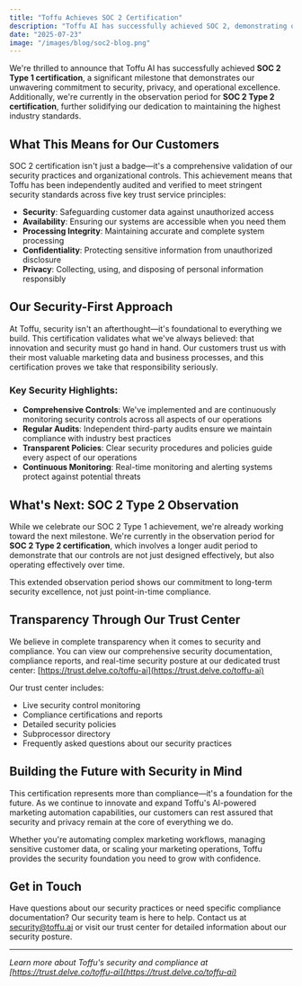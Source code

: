 ```yaml
---
title: "Toffu Achieves SOC 2 Certification"
description: "Toffu AI has successfully achieved SOC 2, demonstrating our unwavering commitment to security, privacy, and compliance."
date: "2025-07-23"
image: "/images/blog/soc2-blog.png"
---
```


We're thrilled to announce that Toffu AI has successfully achieved **SOC 2 Type 1 certification**, a significant milestone that demonstrates our unwavering commitment to security, privacy, and operational excellence. Additionally, we're currently in the observation period for **SOC 2 Type 2 certification**, further solidifying our dedication to maintaining the highest industry standards.

## What This Means for Our Customers

SOC 2 certification isn't just a badge—it's a comprehensive validation of our security practices and organizational controls. This achievement means that Toffu has been independently audited and verified to meet stringent security standards across five key trust service principles:

- **Security**: Safeguarding customer data against unauthorized access
- **Availability**: Ensuring our systems are accessible when you need them
- **Processing Integrity**: Maintaining accurate and complete system processing
- **Confidentiality**: Protecting sensitive information from unauthorized disclosure
- **Privacy**: Collecting, using, and disposing of personal information responsibly

## Our Security-First Approach

At Toffu, security isn't an afterthought—it's foundational to everything we build. This certification validates what we've always believed: that innovation and security must go hand in hand. Our customers trust us with their most valuable marketing data and business processes, and this certification proves we take that responsibility seriously.

### Key Security Highlights:

- **Comprehensive Controls**: We've implemented and are continuously monitoring security controls across all aspects of our operations
- **Regular Audits**: Independent third-party audits ensure we maintain compliance with industry best practices
- **Transparent Policies**: Clear security procedures and policies guide every aspect of our operations
- **Continuous Monitoring**: Real-time monitoring and alerting systems protect against potential threats

## What's Next: SOC 2 Type 2 Observation

While we celebrate our SOC 2 Type 1 achievement, we're already working toward the next milestone. We're currently in the observation period for **SOC 2 Type 2 certification**, which involves a longer audit period to demonstrate that our controls are not just designed effectively, but also operating effectively over time.

This extended observation period shows our commitment to long-term security excellence, not just point-in-time compliance.

## Transparency Through Our Trust Center

We believe in complete transparency when it comes to security and compliance. You can view our comprehensive security documentation, compliance reports, and real-time security posture at our dedicated trust center: [https://trust.delve.co/toffu-ai](https://trust.delve.co/toffu-ai)

Our trust center includes:
- Live security control monitoring
- Compliance certifications and reports
- Detailed security policies
- Subprocessor directory
- Frequently asked questions about our security practices

## Building the Future with Security in Mind

This certification represents more than compliance—it's a foundation for the future. As we continue to innovate and expand Toffu's AI-powered marketing automation capabilities, our customers can rest assured that security and privacy remain at the core of everything we do.

Whether you're automating complex marketing workflows, managing sensitive customer data, or scaling your marketing operations, Toffu provides the security foundation you need to grow with confidence.

## Get in Touch

Have questions about our security practices or need specific compliance documentation? Our security team is here to help. Contact us at [security@toffu.ai](mailto:security@toffu.ai) or visit our trust center for detailed information about our security posture.

---

*Learn more about Toffu's security and compliance at [https://trust.delve.co/toffu-ai](https://trust.delve.co/toffu-ai)* 